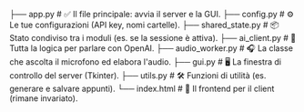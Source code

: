 ├── app.py              # ✅ Il file principale: avvia il server e la GUI.
├── config.py           # ⚙️ Le tue configurazioni (API key, nomi cartelle).
├── shared_state.py     # 📦 Stato condiviso tra i moduli (es. se la sessione è attiva).
├── ai_client.py        # 🤖 Tutta la logica per parlare con OpenAI.
├── audio_worker.py     # 🎧 La classe che ascolta il microfono ed elabora l'audio.
├── gui.py              # 🖥️ La finestra di controllo del server (Tkinter).
├── utils.py            # 🛠️ Funzioni di utilità (es. generare e salvare appunti).
└── index.html          # 📄 Il frontend per il client (rimane invariato).